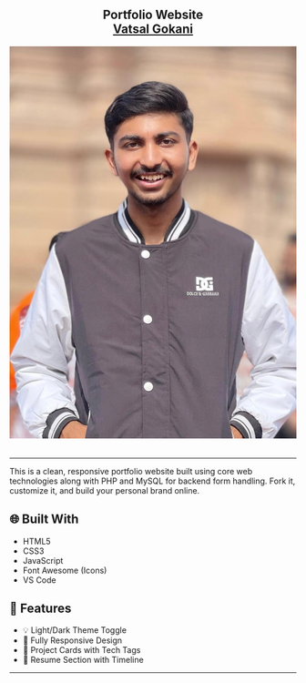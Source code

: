 <h2 align="center">
  Portfolio Website<br/>
  <a href="https://vatsalgokani.netlify.app" target="_blank">Vatsal Gokani</a>
</h2>

<div align="center">
  <img alt="Demo" src="/assets/images/profile.jpg" />
</div>

<br>

---

This is a clean, responsive portfolio website built using core web technologies along with PHP and MySQL for backend form handling. Fork it, customize it, and build your personal brand online.

## 🌐 Built With

- HTML5
- CSS3
- JavaScript
- Font Awesome (Icons)
- VS Code

## 🎯 Features

- 💡 Light/Dark Theme Toggle  
- 📱 Fully Responsive Design
- 🧩 Project Cards with Tech Tags  
- 📄 Resume Section with Timeline  

---
